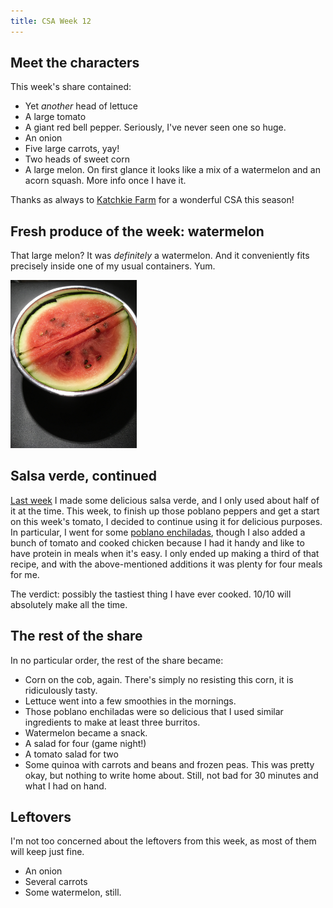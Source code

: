 ```yaml
---
title: CSA Week 12
---
```


## Meet the characters

This week's share contained:

* Yet _another_ head of lettuce
* A large tomato
* A giant red bell pepper. Seriously, I've never seen one so huge.
* An onion
* Five large carrots, yay!
* Two heads of sweet corn
* A large melon. On first glance it looks like a mix of a watermelon and an
acorn squash. More info once I have it.

Thanks as always to [Katchkie Farm](http://katchkiefarm.com/) for a
wonderful CSA this season!

## Fresh produce of the week: watermelon
That large melon? It was _definitely_ a watermelon. And it conveniently
fits precisely inside one of my usual containers. Yum.

<img class="centerimage" src="../images/20170902-definitely-watermelon.jpg" width="40%">

## Salsa verde, continued

[Last week](2017-08-31-csa-week-11.html) I made some delicious salsa verde,
and I only used about half of it at the time. This week, to finish up those
poblano peppers and get a start on this week's tomato, I decided to
continue using it for delicious purposes. In particular, I went for some
[poblano
enchiladas](https://lifeasmom.com/poblano-chile-enchiladas-and-an-ultimate-recipe-swap/),
though I also added a bunch of tomato and cooked chicken because I had it
handy and like to have protein in meals when it's easy. I only ended up
making a third of that recipe, and with the above-mentioned additions it
was plenty for four meals for me.

The verdict: possibly the tastiest thing I have ever cooked. 10/10 will
absolutely make all the time.

## The rest of the share

In no particular order, the rest of the share became:

* Corn on the cob, again. There's simply no resisting this corn, it is
ridiculously tasty.
* Lettuce went into a few smoothies in the mornings.
* Those poblano enchiladas were so delicious that I used similar
ingredients to make at least three burritos.
* Watermelon became a snack.
* A salad for four (game night!)
* A tomato salad for two
* Some quinoa with carrots and beans and frozen peas. This was pretty okay,
but nothing to write home about. Still, not bad for 30 minutes and what
I had on hand.

## Leftovers
I'm not too concerned about the leftovers from this week, as most of them
will keep just fine.

* An onion
* Several carrots
* Some watermelon, still.

